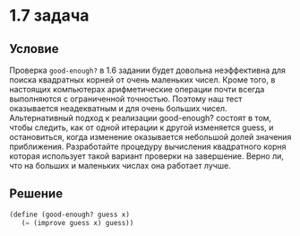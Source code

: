 # 1.7 задача

## Условие

Проверка `good-enough?` в 1.6 задании будет довольна неэффективна для поиска квадратных корней от очень маленьких чисел. Кроме того, в настоящих компьютерах арифметические операции почти всегда выполняются с ограниченной точностью. Поэтому наш тест оказывается неадекватным и для очень больших чисел. Альтернативный подход к реализации good-enough? состоят в том, чтобы следить, как от одной итерации к другой изменяется guess, и остановиться, когда изменение оказывается небольшой долей значения приближения. Разработайте процедуру вычисления квадратного корня которая использует такой вариант проверки на завершение. Верно ли, что на больших и маленьких числах она работает лучше.

## Решение

```scheme
(define (good-enough? guess x)
   (= (improve guess x) guess))
```
